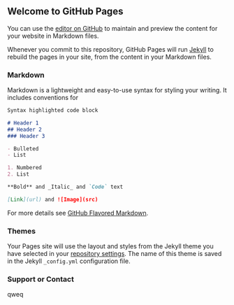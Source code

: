 ## Welcome to GitHub Pages

You can use the [editor on GitHub](https://github.com/watersing/test-01/edit/master/README.md) to maintain and preview the content for your website in Markdown files.

Whenever you commit to this repository, GitHub Pages will run [Jekyll](https://jekyllrb.com/) to rebuild the pages in your site, from the content in your Markdown files.

### Markdown

Markdown is a lightweight and easy-to-use syntax for styling your writing. It includes conventions for

```markdown
Syntax highlighted code block

# Header 1
## Header 2
### Header 3

- Bulleted
- List

1. Numbered
2. List

**Bold** and _Italic_ and `Code` text

[Link](url) and ![Image](src)
```

For more details see [GitHub Flavored Markdown](https://guides.github.com/features/mastering-markdown/).

###  Themes

Your Pages site will use the layout and styles from the Jekyll theme you have selected in your [repository settings](https://github.com/watersing/test-01/settings). The name of this theme is saved in the Jekyll `_config.yml` configuration file.

### Support or Contact

qweq
